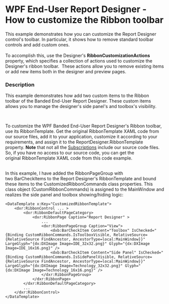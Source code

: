 # WPF End-User Report Designer - How to customize the Ribbon toolbar


<p>This example demonstrates how you can customize the Report Designer control's toolbar. In particular, it shows how to remove standard toolbar controls and add custom ones. <br><br>To accomplish this, use the Designer's <strong>RibbonCustomizationActions</strong> property, which specifies a collection of actions used to customize the Designer's ribbon toolbar.  These actions allow you to remove existing items or add new items both in the designer and preview pages.</p>


<h3>Description</h3>

<p>This example demonstrates how add two custom items to the&nbsp;Ribbon toolbar of the&nbsp;Banded End-User Report Designer. These custom items allows you to manage the designer's side panel's and toolbox's visibility.</p>
<p>&nbsp;</p>
<p>To customize the WPF&nbsp;Banded End-User Report Designer's Ribbon toolbar, use its RibbonTemplate. Get the original&nbsp;RibbonTemplate XAML code from our source files,&nbsp;add it to your application, customize it according to your requirements, and assign it to the ReportDesigner.RibbonTemplate property.&nbsp;<strong>Note</strong>&nbsp;that&nbsp;not all the&nbsp;<a href="https://www.devexpress.com/Subscriptions/">Subscriptions</a>&nbsp;include&nbsp;our&nbsp;source code files. So, if you have no access to our source code, you can get the original&nbsp;RibbonTemplate XAML code from this code example.</p>
<p><br>In this example, I have added the&nbsp;RibbonPageGroup with two&nbsp;BarCheckItems to the&nbsp;Report Designer's RibbonTemplate and bound these items&nbsp;to the&nbsp;CustomizedRibbonCommands class properties. This class object (CustomRibbonCommands) is assigned to the MainWindow and realizes the side panel and toolbox showing/hiding logic:</p>
<code lang="xaml">&lt;DataTemplate x:Key="CustomizedRibbonTemplate"&gt;
    &lt;dxr:RibbonControl ... &gt;
        &lt;dxr:RibbonDefaultPageCategory&gt;
            &lt;dxr:RibbonPage Caption="Report Designer" &gt;
                ...
                &lt;dxr:RibbonPageGroup Caption="View"&gt;
                    &lt;dxb:BarCheckItem Content="Toolbox" IsChecked="{Binding CustomRibbonCommands.IsToolboxVisible, RelativeSource={RelativeSource FindAncestor, AncestorType=local:MainWindow}}" LargeGlyph="{dx:DXImage Image=IDE_32x32.png}" Glyph="{dx:DXImage Image=IDE_16x16.png}" /&gt;
                    &lt;dxb:BarCheckItem Content="Side Panel" IsChecked="{Binding CustomRibbonCommands.IsSidePanelVisible, RelativeSource={RelativeSource FindAncestor, AncestorType=local:MainWindow}}" LargeGlyph="{dx:DXImage Image=Technology_32x32.png}" Glyph="{dx:DXImage Image=Technology_16x16.png}" /&gt;
                &lt;/dxr:RibbonPageGroup&gt;
            &lt;/dxr:RibbonPage&gt;
        &lt;/dxr:RibbonDefaultPageCategory&gt;
        ...
    &lt;/dxr:RibbonControl&gt;
&lt;/DataTemplate&gt;</code>

<br/>


